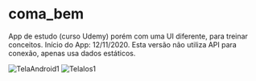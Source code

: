 # coma_bem
 App de estudo (curso Udemy) porém com uma UI diferente, para treinar conceitos.
Início do App: 12/11/2020.
Esta versão não utiliza API para conexão, apenas usa dados estáticos.




![TelaAndroid1](https://user-images.githubusercontent.com/18534260/99128670-2d72b800-25ea-11eb-9aec-a76ce683d664.png)
![TelaIos1](https://user-images.githubusercontent.com/18534260/99128676-306da880-25ea-11eb-8b2c-22585be4a935.png)

